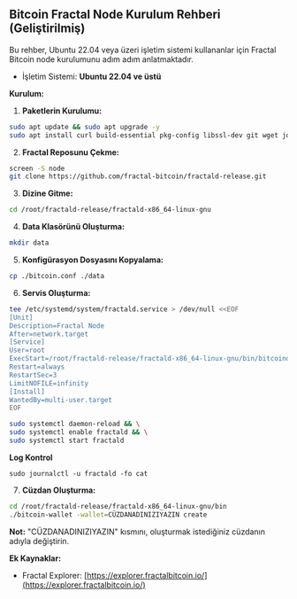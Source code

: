 ## Bitcoin Fractal Node Kurulum Rehberi (Geliştirilmiş)

Bu rehber, Ubuntu 22.04 veya üzeri işletim sistemi kullananlar için Fractal Bitcoin node kurulumunu adım adım anlatmaktadır. 

* İşletim Sistemi: **Ubuntu 22.04 ve üstü**

**Kurulum:**

1. **Paketlerin Kurulumu:**

```bash
sudo apt update && sudo apt upgrade -y
sudo apt install curl build-essential pkg-config libssl-dev git wget jq make gcc chrony -y
```

2. **Fractal Reposunu Çekme:**

```bash
screen -S node
git clone https://github.com/fractal-bitcoin/fractald-release.git
```

3. **Dizine Gitme:**

```bash
cd /root/fractald-release/fractald-x86_64-linux-gnu
```

4. **Data Klasörünü Oluşturma:**

```bash
mkdir data
```

5. **Konfigürasyon Dosyasını Kopyalama:**

```bash
cp ./bitcoin.conf ./data
```

6. **Servis Oluşturma:**

```bash
tee /etc/systemd/system/fractald.service > /dev/null <<EOF
[Unit]
Description=Fractal Node
After=network.target
[Service]
User=root
ExecStart=/root/fractald-release/fractald-x86_64-linux-gnu/bin/bitcoind -datadir=/root/fractald-release/fractald-x86_64-linux-gnu/data/ -maxtipage=504576000
Restart=always
RestartSec=3
LimitNOFILE=infinity
[Install]
WantedBy=multi-user.target
EOF
```

```bash
sudo systemctl daemon-reload && \
sudo systemctl enable fractald && \
sudo systemctl start fractald
```

**Log Kontrol**
```
sudo journalctl -u fractald -fo cat
```

7. **Cüzdan Oluşturma:**

```bash
cd /root/fractald-release/fractald-x86_64-linux-gnu/bin
./bitcoin-wallet -wallet=CÜZDANADINIZIYAZIN create
```

**Not:** "CÜZDANADINIZIYAZIN" kısmını, oluşturmak istediğiniz cüzdanın adıyla değiştirin.

**Ek Kaynaklar:**

* Fractal Explorer: [https://explorer.fractalbitcoin.io/](https://explorer.fractalbitcoin.io/)

